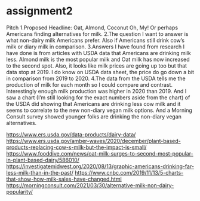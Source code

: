 # assignment2
Pitch
1.Proposed Headline: Oat, Almond, Coconut Oh, My! Or perhaps Americans finding alternatives for milk.
2.The question I want to answer is what non-dairy milk Americans prefer. Also if Americans still drink cow’s milk or diary milk in comparison.
3.Answers I have found from research I have done is from articles with USDA data that Americans are drinking milk less. Almond milk is the most popular milk and Oat milk has now increased to the second spot. Also, it looks like milk prices are going up too but that data stop at 2019. I do know on USDA data sheet, the price do go down a bit in comparison from 2019 to 2020.
4.The data from the USDA tells me the production of milk for each month so I could compare and contrast. Interestingly enough milk production was higher in 2020 than 2019. And I saw a chart (I’m still looking for the exact numbers aside from the chart) of the USDA did showing that Americans are drinking less cow milk and it seems to correlate to the new non-diary vegan milk options. And a Morning Consult survey showed younger folks are drinking the non-diary vegan alternatives.

https://www.ers.usda.gov/data-products/dairy-data/
https://www.ers.usda.gov/amber-waves/2020/december/plant-based-products-replacing-cow-s-milk-but-the-impact-is-small/
https://www.fooddive.com/news/oat-milk-surges-to-second-most-popular-in-plant-based-dairy/586010/
https://investigatemidwest.org/2020/08/13/graphic-americans-drinking-far-less-milk-than-in-the-past/
https://www.cnbc.com/2019/11/13/5-charts-that-show-how-milk-sales-have-changed.html
https://morningconsult.com/2021/03/30/alternative-milk-non-dairy-popularity/
